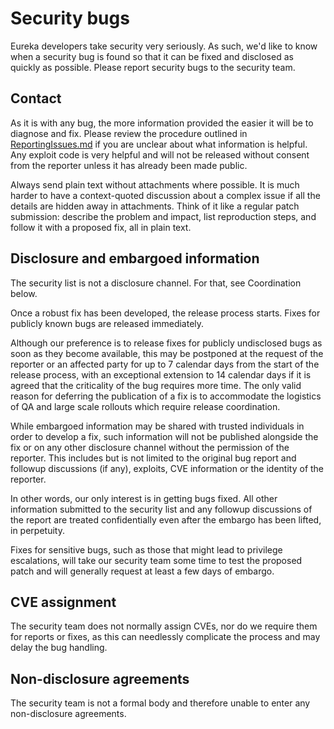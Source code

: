 <!--
===-----------------------------------------------------------------------------------===
Copyright (c) 2021 Calinescu Mihai, Bencu Bogdan

For copying notice, see https://github.com/CMihai99/medita/blob/main/COPYING.
For licenses we use, see https://github.com/CMihai99/medita/tree/main/LICENSES.
===-----------------------------------------------------------------------------------===
-->

# Security bugs

Eureka developers take security very seriously. As such, we'd like to know when a
security bug is found so that it can be fixed and disclosed as quickly as possible.
Please report security bugs to the security team.

## Contact

As it is with any bug, the more information provided the easier it will be to
diagnose and fix. Please review the procedure outlined in [ReportingIssues.md](https://github.com/CMihai99/eureka/blob/main/docs/how-to/ReportingIssues.md)
if you are unclear about what information is helpful. Any exploit code is very
helpful and will not be released without consent from the reporter unless
it has already been made public.

Always send plain text without attachments where possible. It is much harder to have a
context-quoted discussion about a complex issue if all the details are hidden away in
attachments. Think of it like a regular patch submission: describe the problem and
impact, list reproduction steps, and follow it with a proposed fix, all in plain text.

## Disclosure and embargoed information

The security list is not a disclosure channel. For that, see Coordination below.

Once a robust fix has been developed, the release process starts.
Fixes for publicly known bugs are released immediately.

Although our preference is to release fixes for publicly undisclosed bugs as soon
as they become available, this may be postponed at the request of the reporter or
an affected party for up to 7 calendar days from the start of the release process,
with an exceptional extension to 14 calendar days if it is agreed that the
criticality of the bug requires more time. The only valid reason for deferring
the publication of a fix is to accommodate the logistics of QA and large
scale rollouts which require release coordination.

While embargoed information may be shared with trusted individuals
in order to develop a fix, such information will not be published alongside
the fix or on any other disclosure channel without the permission of the reporter.
This includes but is not limited to the original bug report and followup
discussions (if any), exploits, CVE information or the identity of the reporter.

In other words, our only interest is in getting bugs fixed. All other information
submitted to the security list and any followup discussions of the report are
treated confidentially even after the embargo has been lifted, in perpetuity.

Fixes for sensitive bugs, such as those that might lead to privilege
escalations, will take our security team some time to test the proposed
patch and will generally request at least a few days of embargo.

## CVE assignment

The security team does not normally assign CVEs, nor do we require them for reports
or fixes, as this can needlessly complicate the process and may delay the bug handling.

## Non-disclosure agreements

The security team is not a formal body and therefore
unable to enter any non-disclosure agreements.
